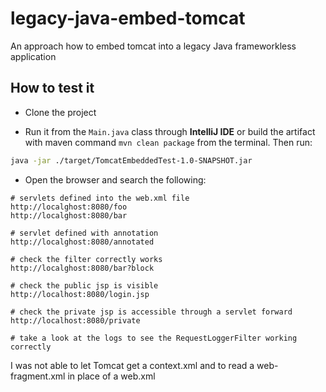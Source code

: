# legacy-java-embed-tomcat
An approach how to embed tomcat into a legacy Java frameworkless application 

## How to test it

- Clone the project

- Run it from the `Main.java` class through **IntelliJ IDE** or build the artifact with maven command `mvn clean package` from the terminal. Then run:
```bash
java -jar ./target/TomcatEmbeddedTest-1.0-SNAPSHOT.jar
```
- Open the browser and search the following:
```
# servlets defined into the web.xml file
http://localghost:8080/foo
http://localghost:8080/bar

# servlet defined with annotation
http://localghost:8080/annotated

# check the filter correctly works
http://localghost:8080/bar?block

# check the public jsp is visible
http://localhost:8080/login.jsp

# check the private jsp is accessible through a servlet forward
http://localhost:8080/private

# take a look at the logs to see the RequestLoggerFilter working correctly

```

I was not able to let Tomcat get a context.xml and to read a web-fragment.xml in place of a web.xml
